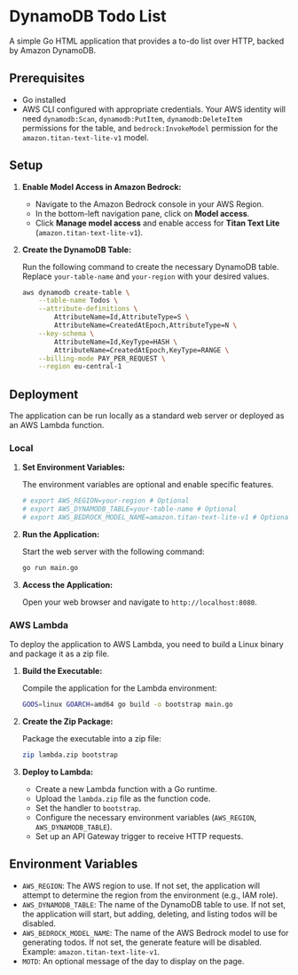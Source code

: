 # DynamoDB Todo List

A simple Go HTML application that provides a to-do list over HTTP, backed by Amazon DynamoDB.

## Prerequisites

- Go installed
- AWS CLI configured with appropriate credentials. Your AWS identity will need `dynamodb:Scan`, `dynamodb:PutItem`, `dynamodb:DeleteItem` permissions for the table, and `bedrock:InvokeModel` permission for the `amazon.titan-text-lite-v1` model.

## Setup

1.  **Enable Model Access in Amazon Bedrock:**
    - Navigate to the Amazon Bedrock console in your AWS Region.
    - In the bottom-left navigation pane, click on **Model access**.
    - Click **Manage model access** and enable access for **Titan Text Lite** (`amazon.titan-text-lite-v1`).

2.  **Create the DynamoDB Table:**

    Run the following command to create the necessary DynamoDB table. Replace `your-table-name` and `your-region` with your desired values.

    ```bash
    aws dynamodb create-table \
        --table-name Todos \
        --attribute-definitions \
            AttributeName=Id,AttributeType=S \
            AttributeName=CreatedAtEpoch,AttributeType=N \
        --key-schema \
            AttributeName=Id,KeyType=HASH \
            AttributeName=CreatedAtEpoch,KeyType=RANGE \
        --billing-mode PAY_PER_REQUEST \
        --region eu-central-1
    ```

## Deployment

The application can be run locally as a standard web server or deployed as an AWS Lambda function.

### Local

1.  **Set Environment Variables:**

    The environment variables are optional and enable specific features.

    ```bash
    # export AWS_REGION=your-region # Optional
    # export AWS_DYNAMODB_TABLE=your-table-name # Optional
    # export AWS_BEDROCK_MODEL_NAME=amazon.titan-text-lite-v1 # Optional
    ```

2.  **Run the Application:**

    Start the web server with the following command:

    ```bash
    go run main.go
    ```

3.  **Access the Application:**

    Open your web browser and navigate to `http://localhost:8080`.

### AWS Lambda

To deploy the application to AWS Lambda, you need to build a Linux binary and package it as a zip file.

1.  **Build the Executable:**

    Compile the application for the Lambda environment:

    ```bash
    GOOS=linux GOARCH=amd64 go build -o bootstrap main.go
    ```

2.  **Create the Zip Package:**

    Package the executable into a zip file:

    ```bash
    zip lambda.zip bootstrap
    ```

3.  **Deploy to Lambda:**

    - Create a new Lambda function with a Go runtime.
    - Upload the `lambda.zip` file as the function code.
    - Set the handler to `bootstrap`.
    - Configure the necessary environment variables (`AWS_REGION`, `AWS_DYNAMODB_TABLE`).
    - Set up an API Gateway trigger to receive HTTP requests.

## Environment Variables

- `AWS_REGION`: The AWS region to use. If not set, the application will attempt to determine the region from the environment (e.g., IAM role).
- `AWS_DYNAMODB_TABLE`: The name of the DynamoDB table to use. If not set, the application will start, but adding, deleting, and listing todos will be disabled.
- `AWS_BEDROCK_MODEL_NAME`: The name of the AWS Bedrock model to use for generating todos. If not set, the generate feature will be disabled. Example: `amazon.titan-text-lite-v1`.
- `MOTD`: An optional message of the day to display on the page.
